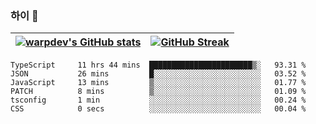 
### 하이 👋
[![warpdev's GitHub stats](https://github-readme-stats.vercel.app/api?username=warpdev&show_icons=true&theme=vue-dark)](#) |[![GitHub Streak](https://github-readme-streak-stats.herokuapp.com/?user=warpdev&theme=dark)](#)
--- | --- |
<!--START_SECTION:waka-->

```text
TypeScript     11 hrs 44 mins  ███████████████████████▒░   93.31 %
JSON           26 mins         █░░░░░░░░░░░░░░░░░░░░░░░░   03.52 %
JavaScript     13 mins         ▒░░░░░░░░░░░░░░░░░░░░░░░░   01.77 %
PATCH          8 mins          ▒░░░░░░░░░░░░░░░░░░░░░░░░   01.09 %
tsconfig       1 min           ░░░░░░░░░░░░░░░░░░░░░░░░░   00.24 %
CSS            0 secs          ░░░░░░░░░░░░░░░░░░░░░░░░░   00.04 %
```

<!--END_SECTION:waka-->

<!--
**warpdev/warpdev** is a ✨ _special_ ✨ repository because its `README.md` (this file) appears on your GitHub profile.

Here are some ideas to get you started:

- 🔭 I’m currently working on ...
- 🌱 I’m currently learning ...
- 👯 I’m looking to collaborate on ...
- 🤔 I’m looking for help with ...
- 💬 Ask me about ...
- 📫 How to reach me: ...
- 😄 Pronouns: ...
- ⚡ Fun fact: ...
-->
